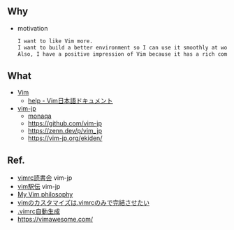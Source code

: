 ## Why
- motivation
    ```txt
    I want to like Vim more.
    I want to build a better environment so I can use it smoothly at work and at home.
    Also, I have a positive impression of Vim because it has a rich community.
    ```

## What

- [Vim](https://www.vim.org/)
    - [help - Vim日本語ドキュメント](https://vim-jp.org/vimdoc-ja/)
- [vim-jp](https://vim-jp.org/)
    - [monaqa](https://zenn.dev/monaqa)
    - https://github.com/vim-jp
    - https://zenn.dev/p/vim_jp
    - https://vim-jp.org/ekiden/

## Ref.
- [vimrc読書会](https://vim-jp.org/reading-vimrc/) vim-jp
- [vim駅伝](https://vim-jp.org/ekiden/) vim-jp
- [My Vim philosophy](https://zenn.dev/skanehira/articles/2020-12-05-vim-my-philosophy)
- [vimのカスタマイズは.vimrcのみで完結させたい](https://zenn.dev/antyuntyun/articles/vim_custmoize)
- [.vimrc自動生成](https://original-game.com/convenient_tools/set-vimrc/)
- https://vimawesome.com/

